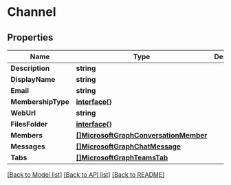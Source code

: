 # Channel

## Properties

Name | Type | Description | Notes
------------ | ------------- | ------------- | -------------
**Description** | **string** |  | [optional] 
**DisplayName** | **string** |  | [optional] 
**Email** | **string** |  | [optional] 
**MembershipType** | [**interface{}**](.md) |  | [optional] 
**WebUrl** | **string** |  | [optional] 
**FilesFolder** | [**interface{}**](.md) |  | [optional] 
**Members** | [**[]MicrosoftGraphConversationMember**](microsoft.graph.conversationMember.md) |  | [optional] 
**Messages** | [**[]MicrosoftGraphChatMessage**](microsoft.graph.chatMessage.md) |  | [optional] 
**Tabs** | [**[]MicrosoftGraphTeamsTab**](microsoft.graph.teamsTab.md) |  | [optional] 

[[Back to Model list]](../README.md#documentation-for-models) [[Back to API list]](../README.md#documentation-for-api-endpoints) [[Back to README]](../README.md)


